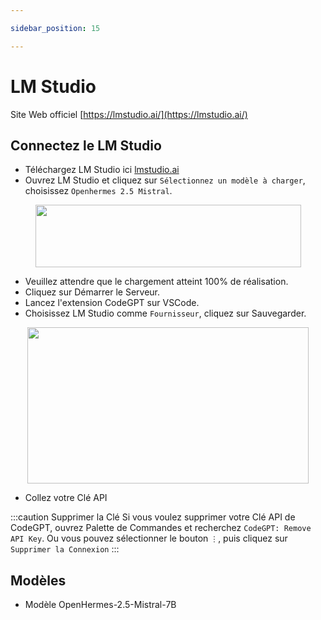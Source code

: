 ```yaml
---

sidebar_position: 15

---
```


# LM Studio

Site Web officiel [https://lmstudio.ai/](https://lmstudio.ai/)

## Connectez le LM Studio
- Téléchargez LM Studio ici [lmstudio.ai](https://lmstudio.ai/)
- Ouvrez LM Studio et cliquez sur `Sélectionnez un modèle à charger`, choisissez `Openhermes 2.5 Mistral`.

<p align="center">
      <img width="425" height="100" src="https://github.com/davila7/code-gpt-docs/assets/37567214/475d35e3-4489-4dc2-bf52-0d49bbdd1469" />
</p>
 
- Veuillez attendre que le chargement atteint 100% de réalisation.
- Cliquez sur Démarrer le Serveur.
- Lancez l'extension CodeGPT sur VSCode.
- Choisissez LM Studio comme `Fournisseur`, cliquez sur Sauvegarder.

<p align="center">
      <img width="450" height="250" src="https://github.com/davila7/code-gpt-docs/assets/37567214/3d854360-9ad1-41b8-a7bd-813a5a2e8420" />
</p>

- Collez votre Clé API

:::caution Supprimer la Clé
Si vous voulez supprimer votre Clé API de CodeGPT, ouvrez Palette de Commandes et recherchez `CodeGPT: Remove API Key`. Ou vous pouvez sélectionner le bouton `⋮`, puis cliquez sur `Supprimer la Connexion`
:::

## Modèles
- Modèle OpenHermes-2.5-Mistral-7B
